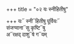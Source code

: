 +++
title = "०२ यः स्नीहितीषु"

+++
यः᳓ स्नी᳓हितीषु पूर्वियः᳓  
संजग्माना᳓सु कृष्टि᳓षु  
अ᳓रक्षद् दाशु᳓षे ग᳓यम्